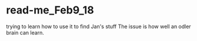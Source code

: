 # read-me_Feb9_18
trying to learn how to use it to find Jan's stuff
The issue is how well an odler brain can learn. 
